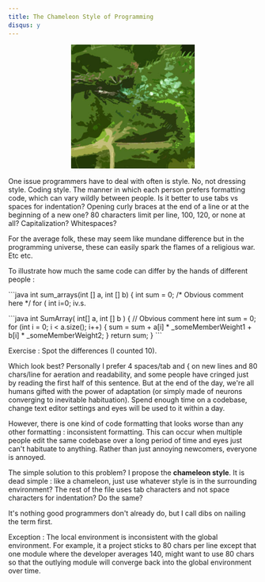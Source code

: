 ```yaml
---
title: The Chameleon Style of Programming
disqus: y
---
```

<center><img src="/images/2014/01/CCChameleon.jpg" width="250" /></center>

<p>One issue programmers have to deal with often is style. No, not dressing style. Coding style. The manner in which each person prefers formatting code, which can vary wildly between people. Is it better to use tabs vs spaces for indentation? Opening curly braces at the end of a line or at the beginning of a new one? 80 characters limit per line, 100, 120, or none at all? Capitalization? Whitespaces? </p>
<p>For the average folk, these may seem like mundane difference but in the programming universe, these can easily spark the flames of a religious war.<br />
Etc etc.</p>
<p>To illustrate how much the same code can differ by the hands of different people :</p>
```java
int sum_arrays(int [] a,
               int [] b) {
  int sum = 0; /* Obvious comment here */
  for ( int i=0; i<a.size(); ++i ) {
    sum += a[i] * some_member_weight1 + b[i] * some_member_weight2;
  }
  return sum;
}
```
<p>v.s.</p>
```java
int SumArray( int[] a, int [] b )
{
    // Obvious comment here
    int sum = 0;
    for (int i = 0; i < a.size(); i++)
    {
        sum = sum + a[i] * _someMemberWeight1
                  + b[i] * _someMemberWeight2;
    }
    return sum;
}
```
<p>Exercise : Spot the differences (I counted 10).</p>
<p>Which look best? Personally I prefer 4 spaces/tab and { on new lines and 80 chars/line for aeration and readability, and some people have cringed just by reading the first half of this sentence. But at the end of the day, we're all humans gifted with the power of adaptation (or simply made of neurons converging to inevitable habituation). Spend enough time on a codebase, change text editor settings and eyes will be used to it within a day.</p>
<p>However, there is one kind of code formatting that looks worse than any other formatting : inconsistent formatting. This can occur when multiple people edit the same codebase over a long period of time and eyes just can't habituate to anything. Rather than just annoying newcomers, everyone is annoyed.</p>
<p>The simple solution to this problem? I propose the <b>chameleon style</b>. It is dead simple : like a chameleon, just use whatever style is in the surrounding environment? The rest of the file uses tab characters and not space characters for indentation? Do the same?</p>
<p>It's nothing good programmers don't already do, but I call dibs on nailing the term first.</p>
<p>Exception : The local environment is inconsistent with the global environment. For example, it a project sticks to 80 chars per line except that one module where the developer averages 140, might want to use 80 chars so that the outlying module will converge back into the global environment over time.</p>
